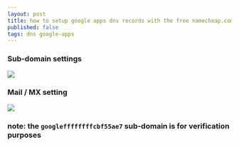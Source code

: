 ```yaml
---
layout: post
title: how to setup google apps dns records with the free namecheap.com dns hosting
published: false
tags: dns google-apps
---
```

### Sub-domain settings
![](http://i.minus.com/ibsvfEUimNJfTx.png)

### Mail / MX setting
![](http://i.minus.com/icWfsURlaHmJm.png)

### note: the `googleffffffffcbf55ae7` sub-domain is for verification purposes
